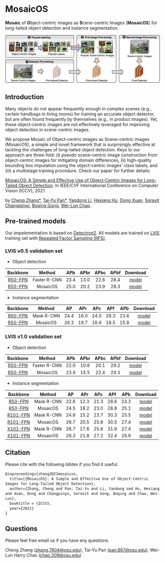 # MosaicOS
**Mosaic** of **O**bject-centric Images as **S**cene-centric Images (**MosaicOS**) for long-tailed object detection and instance segmentation.

![](image/mosaicos.png)

## Introduction
Many objects do not appear frequently enough in complex scenes (e.g., certain handbags in living rooms) for 
training an accurate object detector, but are often found frequently by themselves (e.g., in product images). 
Yet, these object-centric images are not effectively leveraged for improving object detection in scene-centric 
images. 

We propose Mosaic of Object-centric images as Scene-centric images (MosaicOS), a simple and novel framework that is surprisingly effective at tackling the challenges of long-tailed object detection. Keys to our approach
are three-fold: (i) pseudo scene-centric image construction from object-centric images for mitigating domain differences, (ii) high-quality bounding box imputation using
the object-centric images’ class labels, and (iii) a multistage training procedure. Check our paper for further details:

[MosaicOS: 
A Simple and Effective Use of Object-Centric Images for Long-Tailed Object Detection](https://arxiv.org/abs/2102.08884). In IEEE/CVF International Conference on Computer Vision (ICCV), 2021.

by [Cheng Zhang*](https://czhang0528.github.io/), [Tai-Yu Pan*](https://scholar.google.com/citations?user=c67q8toAAAAJ&hl=en), 
[Yandong Li](https://cold-winter.github.io/), [Hexiang Hu](http://www.hexianghu.com/), [Dong Xuan](https://web.cse.ohio-state.edu/~xuan.3/), 
[Soravit Changpinyo](http://www-scf.usc.edu/~schangpi/), [Boqing Gong](http://boqinggong.info/), [Wei-Lun Chao](https://sites.google.com/view/wei-lun-harry-chao). 


## Pre-trained models

Our impelementation is based on [Detectron2](https://github.com/facebookresearch/detectron2).
All models are trained on [LVIS](https://www.lvisdataset.org/) training set with [Repeated Factor 
Sampling (RFS)](https://arxiv.org/abs/1908.03195). 

### LVIS v0.5 validation set
* Object detection

| Backbone | Method | APb | APbr | APbc | APbf | Download |
| :----: | :----: | :----:|:----: |:----: |:----: |:----: |
|[R50-FPN]() | Faster R-CNN | 23.4 | 13.0 | 22.6 | 28.4 | [model](https://buckeyemailosu-my.sharepoint.com/:u:/g/personal/pan_667_buckeyemail_osu_edu/ES8mmUMhyJ9GkNeDIwNhvB0BV5PYjWIfhtNE06ttws_gog?e=0CHcAO)  |
|[R50-FPN]() | MosaicOS | 25.0 | 20.2 | 23.9 | 28.3 | [model](https://buckeyemailosu-my.sharepoint.com/:u:/g/personal/pan_667_buckeyemail_osu_edu/ERJE9Kh-gBhLhqysyqZbcyQBP9RjPo_oe_gtm8jI5OP8Eg?e=9XP6kH)  |

* Instance segmentation

|Backbone| Method | AP | APr | APc | APf | APb | Download |
| :----:| :----: | :----: |:----: |:----: |:----: |:----: |:----: |
|[R50-FPN](https://github.com/facebookresearch/detectron2/blob/master/configs/LVISv0.5-InstanceSegmentation/mask_rcnn_R_50_FPN_1x.yaml) |Mask R-CNN| 24.4 | 16.0 | 24.0 | 28.3 | 23.6 | [model](https://dl.fbaipublicfiles.com/detectron2/LVISv0.5-InstanceSegmentation/mask_rcnn_R_50_FPN_1x/144219072/model_final_571f7c.pkl)  |
|[R50-FPN](https://github.com/facebookresearch/detectron2/blob/master/configs/LVISv0.5-InstanceSegmentation/mask_rcnn_R_50_FPN_1x.yaml) | MosaicOS | 26.3 | 19.7 | 16.6 | 18.5 | 15.8 | [model](https://buckeyemailosu-my.sharepoint.com/:u:/g/personal/pan_667_buckeyemail_osu_edu/ES5orlT__VlLk1DUdH6K2dABmJF4jIo25b2AbommVTiHrw?e=GexjL5)  |


### LVIS v1.0 validation set

* Object detection

| Backbone | Method | APb | APbr | APbc | APbf | Download |
| :----: | :----: | :----:|:----: |:----: |:----: |:----: |
|[R50-FPN]() | Faster R-CNN | 22.0 | 10.6 | 20.1 | 29.2 | [model](https://buckeyemailosu-my.sharepoint.com/:u:/g/personal/pan_667_buckeyemail_osu_edu/EYQAaDzq5PxNrdN5mvNXIowB-WGFKKtN8LD5mTHn1mxFCg?e=MpozsL)  |
|[R50-FPN]() | MosaicOS | 23.9 | 15.5 | 22.4 | 29.3 | [model](https://buckeyemailosu-my.sharepoint.com/:u:/g/personal/pan_667_buckeyemail_osu_edu/EVbkrKCwxhxJnZYqti2kv9MBl_Mw1FdkiUNlipWCABxOAg?e=DVyDrs)  |

* Instance segmentation

|Backbone| Method | AP | APr | APc | APf | APb | Download |
| :----:| :----: | :----: |:----: |:----: |:----: |:----: |:----: |
|[R50-FPN](https://github.com/facebookresearch/detectron2/blob/master/configs/LVISv1-InstanceSegmentation/mask_rcnn_R_50_FPN_1x.yaml) |Mask R-CNN| 22.6 | 12.3 | 21.3 | 28.6 | 23.3 | [model](https://buckeyemailosu-my.sharepoint.com/:u:/g/personal/pan_667_buckeyemail_osu_edu/EUC2q_cquVxOuTbT0Jhs_jsBI-KWqZBzH65xc7O8TDq0bA?e=7bZudB)  |
|[R50-FPN](https://github.com/facebookresearch/detectron2/blob/master/configs/LVISv1-InstanceSegmentation/mask_rcnn_R_50_FPN_1x.yaml) | MosaicOS | 24.5 | 18.2 | 23.0 | 28.8 | 25.1 | [model](https://buckeyemailosu-my.sharepoint.com/:u:/g/personal/pan_667_buckeyemail_osu_edu/Ebgvod--mcNCtlJd-Zx2fgIBK9DPY0ljV8KAzDGoY0fKCg?e=dePYhu)  |
|[R101-FPN](https://github.com/facebookresearch/detectron2/blob/master/configs/LVISv1-InstanceSegmentation/mask_rcnn_R_101_FPN_1x.yaml) |Mask R-CNN| 24.8 | 15.2 | 23.7 | 30.3 | 25.5 | [model](https://buckeyemailosu-my.sharepoint.com/:u:/g/personal/pan_667_buckeyemail_osu_edu/EcxslJyXWLRFosAWNPVhNnoBI8-A26VwcIlz9g9_LJLPrQ?e=eq9ph1)  |
|[R101-FPN](https://github.com/facebookresearch/detectron2/blob/master/configs/LVISv1-InstanceSegmentation/mask_rcnn_R_101_FPN_1x.yaml) | MosaicOS | 26.7 | 20.5 | 25.8 | 30.5 | 27.4 | [model](https://buckeyemailosu-my.sharepoint.com/:u:/g/personal/pan_667_buckeyemail_osu_edu/ESgvEq70ZcBMpGmxh8dNkzABXdNrubZ4vgLJcAeyNrcFag?e=xpSxYh)  |
|[X101-FPN](https://github.com/facebookresearch/detectron2/blob/master/configs/LVISv1-InstanceSegmentation/mask_rcnn_X_101_32x8d_FPN_1x.yaml) |Mask R-CNN| 26.7 | 17.6 | 25.6 | 31.9 | 27.4 | [model](https://buckeyemailosu-my.sharepoint.com/:u:/g/personal/pan_667_buckeyemail_osu_edu/EbpyIygM7xxMmx3yGsuaGAEBRGnlf4uDim1LmtepiVC_8g?e=M06hb3)  |
|[X101-FPN](https://github.com/facebookresearch/detectron2/blob/master/configs/LVISv1-InstanceSegmentation/mask_rcnn_X_101_32x8d_FPN_1x.yaml) | MosaicOS | 28.3 | 21.8 | 27.2 | 32.4 | 28.9 | [model](https://buckeyemailosu-my.sharepoint.com/:u:/g/personal/pan_667_buckeyemail_osu_edu/EdnZuTTz-BxGn5ZmaXD_5mYB5kfR_VEoQnUr7Sia0G8HqA?e=5povyB)  |

## Citation
Please cite with the following bibtex if you find it useful.
```
@inproceedings{zhang2021mosaicos,
  title={{MosaicOS}: A Simple and Effective Use of Object-Centric Images for Long-Tailed Object Detection},
  author={Zhang, Cheng and Pan, Tai-Yu and Li, Yandong and Hu, Hexiang and Xuan, Dong and Changpinyo, Soravit and Gong, Boqing and Chao, Wei-Lun},
  booktitle = {ICCV},
  year={2021}
}
```

## Questions
Please feel free email us if you have any questions.

Cheng Zhang (zhang.7804@osu.edu), Tai-Yu Pan (pan.667@osu.edu), Wei-Lun Harry Chao (chao.209@osu.edu)
